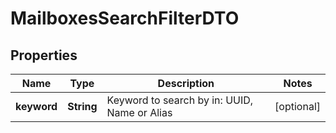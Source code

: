 # MailboxesSearchFilterDTO

## Properties
Name | Type | Description | Notes
------------ | ------------- | ------------- | -------------
**keyword** | **String** | Keyword to search by in: UUID, Name or Alias |  [optional]
